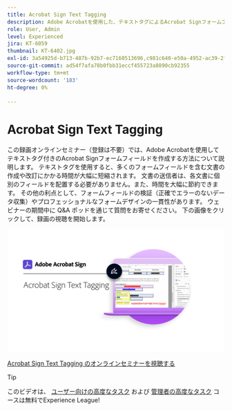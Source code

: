 ```yaml
---
title: Acrobat Sign Text Tagging
description: Adobe Acrobatを使用した、テキストタグによるAcrobat Signフォームフィールドの作成方法について説明します。
role: User, Admin
level: Experienced
jira: KT-6059
thumbnail: KT-6402.jpg
exl-id: 3a54925d-b713-487b-92b7-ec7160513696,c981c640-e50a-4952-ac39-2f90d6d0cf08
source-git-commit: ad54f7afa78b0fbb31eccf455723a8890cb92355
workflow-type: tm+mt
source-wordcount: '183'
ht-degree: 0%

---
```


# Acrobat Sign Text Tagging

この録画オンラインセミナー（登録は不要）では、Adobe Acrobatを使用してテキストタグ付きのAcrobat Signフォームフィールドを作成する方法について説明します。 テキストタグを使用すると、多くのフォームフィールドを含む文書の作成や改訂にかかる時間が大幅に短縮されます。 文書の送信者は、各文書に個別のフィールドを配置する必要がありません。また、時間を大幅に節約できます。 その他の利点として、フォームフィールドの検証（正確でエラーのないデータ収集）やプロフェッショナルなフォームデザインの一貫性があります。 ウェビナーの期間中に Q&amp;A ポッドを通じて質問をお寄せください。 下の画像をクリックして、録画の視聴を開始します。

[![セッションを見る](../assets/Text-Tagging.png)](https://event.on24.com/wcc/r/2338276/415BE4603F60A61A546C0A91528B444F)

[Acrobat Sign Text Tagging のオンラインセミナーを視聴する](https://event.on24.com/wcc/r/2338276/415BE4603F60A61A546C0A91528B444F)

>[!TIP]
>
>このビデオは、 [ユーザー向けの高度なタスク](https://experienceleague.adobe.com/?recommended=Sign-U-1-2020.3) および [管理者の高度なタスク](https://experienceleague.adobe.com/?recommended=Sign-A-1-2020.1) コースは無料でExperience League!
